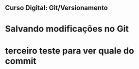 ## Curso Digital: Git/Versionamento

# Salvando modificações no Git

# terceiro teste para ver quale do commit